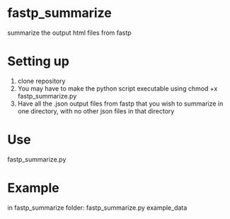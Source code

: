 # fastp_summarize
summarize the output html files from fastp

# Setting up
 1. clone repository
 2. You may have to make the python script executable using chmod +x fastp_summarize.py
 3. Have all the .json output files from fastp that you wish to summarize in one directory, with no other json files 
in that directory

# Use
 fastp_summarize.py <name of directory with all the json files>

# Example
 in fastp_summarize folder:
 fastp_summarize.py example_data
